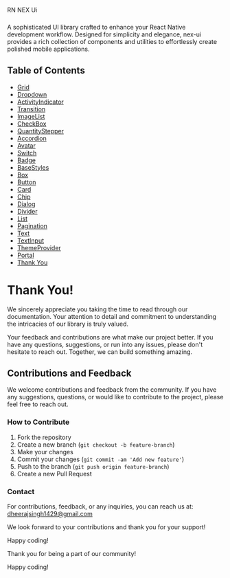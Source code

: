 RN NEX Ui

###

A sophisticated UI library crafted to enhance your React Native development workflow. Designed for simplicity and elegance, nex-ui provides a rich collection of components and utilities to effortlessly create polished mobile applications.

## Table of Contents

- [Grid](https://github.com/Rn-Nex/react-native-material-elements/blob/master/docs/components/grid.md)
- [Dropdown](https://github.com/Rn-Nex/react-native-material-elements/blob/master/docs/components/drop-down.md)
- [ActivityIndicator](https://github.com/Rn-Nex/react-native-material-elements/blob/master/docs/components/activity-indicator.md)
- [Transition](https://github.com/Rn-Nex/react-native-material-elements/blob/master/docs/components/transition.md)
- [ImageList](https://github.com/Rn-Nex/react-native-material-elements/blob/master/docs/components/image-list.md)
- [CheckBox](https://github.com/Rn-Nex/react-native-material-elements/blob/master/docs/components/check-box.md)
- [QuantityStepper](https://github.com/Rn-Nex/react-native-material-elements/blob/master/docs/components/quantity-stepper.md)
- [Accordion](https://github.com/Rn-Nex/react-native-material-elements/blob/master/docs/components/accordion.md)
- [Avatar](https://github.com/Rn-Nex/react-native-material-elements/blob/master/docs/components/avatar.md)
- [Switch](https://github.com/Rn-Nex/react-native-material-elements/blob/master/docs/components/switch.md)
- [Badge](https://github.com/Rn-Nex/react-native-material-elements/blob/master/docs/components/badge.md)
- [BaseStyles](https://github.com/Rn-Nex/react-native-material-elements/blob/master/docs/components/base-styles.md)
- [Box](https://github.com/Rn-Nex/react-native-material-elements/blob/master/docs/components/box.md)
- [Button](https://github.com/Rn-Nex/react-native-material-elements/blob/master/docs/components/button.md)
- [Card](https://github.com/Rn-Nex/react-native-material-elements/blob/master/docs/components/card.md)
- [Chip](https://github.com/Rn-Nex/react-native-material-elements/blob/master/docs/components/chip.md)
- [Dialog](https://github.com/Rn-Nex/react-native-material-elements/blob/master/docs/components/dialog.md)
- [Divider](https://github.com/Rn-Nex/react-native-material-elements/blob/master/docs/components/divider.md)
- [List](https://github.com/Rn-Nex/react-native-material-elements/blob/master/docs/components/list.md)
- [Pagination](https://github.com/Rn-Nex/react-native-material-elements/blob/master/docs/components/pagination.md)
- [Text](https://github.com/Rn-Nex/react-native-material-elements/blob/master/docs/components/text.md)
- [TextInput](https://github.com/Rn-Nex/react-native-material-elements/blob/master/docs/components/text-input.md)
- [ThemeProvider](https://github.com/Rn-Nex/react-native-material-elements/blob/master/docs/components/theme-provider.md)
- [Portal](https://github.com/Rn-Nex/react-native-material-elements/blob/master/docs/components/portal.md)
- [Thank You](#thank-you)

# Thank You!

We sincerely appreciate you taking the time to read through our documentation. Your attention to detail and commitment to understanding the intricacies of our library is truly valued.

Your feedback and contributions are what make our project better. If you have any questions, suggestions, or run into any issues, please don't hesitate to reach out. Together, we can build something amazing.

## Contributions and Feedback

We welcome contributions and feedback from the community. If you have any suggestions, questions, or would like to contribute to the project, please feel free to reach out.

### How to Contribute

1. Fork the repository
2. Create a new branch (`git checkout -b feature-branch`)
3. Make your changes
4. Commit your changes (`git commit -am 'Add new feature'`)
5. Push to the branch (`git push origin feature-branch`)
6. Create a new Pull Request

### Contact

For contributions, feedback, or any inquiries, you can reach us at: [dheerajsingh1429@gmail.com](mailto:dheerajsingh1429@gmail.com)

We look forward to your contributions and thank you for your support!

Happy coding!

Thank you for being a part of our community!

Happy coding!
